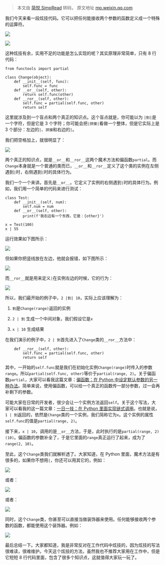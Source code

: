 > 本文由 [简悦 SimpRead](http://ksria.com/simpread/) 转码， 原文地址 [mp.weixin.qq.com](https://mp.weixin.qq.com/s?__biz=MzIzMzMzOTI3Nw==&mid=2247505468&idx=1&sn=bb90eb254b8d86a339cba57cb79942fa&chksm=e885b6dedff23fc8a714bd262b45e927e7975a2ce6e2f6dc8296d3d3c75fac607e8b4cc02c4f&mpshare=1&scene=1&srcid=0207D5pjg4hLVUhxvEF4DdI0&sharer_sharetime=1644210930842&sharer_shareid=7fece245937ac96f04f0fb8e1311fff1#rd)

我们今天来看一段炫技代码。它可以把任何能接收两个参数的函数定义成一个特殊的运算符。

![](https://mmbiz.qpic.cn/mmbiz_png/ohoo1dCmvqckGUn0fIooL54TT6OTHc61oKicVa3AIiahRzsc0ic76AmgfhtnCibRofbrFLGqFxWuwIBgpgAl6wSGeg/640?wx_fmt=png)

![](https://mmbiz.qpic.cn/mmbiz_png/ohoo1dCmvqckGUn0fIooL54TT6OTHc61XR881lFuj6BlibxFIB7LbpCeb9GQoutQniaGuhXJibiaanPJgdMGrAXK8w/640?wx_fmt=png)

这种炫技有余，实用不足的功能是怎么实现的呢？其实原理非常简单，只有 8 行代码：

```
from functools import partial

class Change(object):
    def __init__(self, func):
        self.func = func
    def __or__(self, other):
        return self.func(other)
    def __ror__(self, other):
        self.func = partial(self.func, other)
        return self
```

这里就涉及到一个盲点和两个真正的知识点。这个盲点就是，你可能以为 `|到|`是一个字符，但是它是 3 个字符；你可能会把`|拼接|`看做一个整体，但是它实际上是 3 个部分：左边的`|`、`拼接`和右边的`|`。

我们把空格加上，就很明显了：

![](https://mmbiz.qpic.cn/mmbiz_png/ohoo1dCmvqckGUn0fIooL54TT6OTHc61zRMrDsH27RqqL4r5K6txMhgErrekegJXM0Y8oicncc1KMzSFicX1VVqQ/640?wx_fmt=png)

两个真正的知识点，就是`__or__`和`__ror__`这两个魔术方法和偏函数`partial`。而`Change`本身就是一个普通的类而已，`__or__`和`__ror__`定义了这个类的实例在左侧遇到`|`时，右侧遇到`|`时的具体行为。

我们一个一个来讲。首先是`__or__`。它定义了实例的右侧遇到`|`时的具体行为。例如，我们用一个简单的代码来进行测试：

```
class Test:
    def __init__(self, num):
        self.num = num
    def __or__(self, other):
        print(f'我右边有一个东西，它是：{other}')

x = Test(100)
x | 55
```

运行效果如下图所示：

![](https://mmbiz.qpic.cn/mmbiz_png/ohoo1dCmvqckGUn0fIooL54TT6OTHc61B7080HSKpro2B8T6ibFNpJfKsiaH0NNQStrUH5GhyU3ITwhicmccAmQbQ/640?wx_fmt=png)

但如果你把竖线放在左边，他就会报错，如下图所示：

![](https://mmbiz.qpic.cn/mmbiz_png/ohoo1dCmvqckGUn0fIooL54TT6OTHc61TWOhiaqJ4sy0Mc1QOiabc4KcnbqgXg8cDluGpCDQHDPD8dgLAeVvDlpw/640?wx_fmt=png)

而`__ror__`就是用来定义`|`在实例左边的时候，它的行为：

![](https://mmbiz.qpic.cn/mmbiz_png/ohoo1dCmvqckGUn0fIooL54TT6OTHc61zQEblNru1WH9Dn9GtVaVniaV8Qyy0wWlVqkM8ooicFwAVwLVtp0VIeZw/640?wx_fmt=png)

所以，我们最开始的例子中，`2 |到| 10`，实际上应该理解为：

1.  `到`是`Change(range)`返回的实例
    
2.  `2 | 到` 生成一个中间对象，我们假设它是`x`
    
3.  `x | 10` 生成结果
    

在我们演示的例子中，`2 | 到`首先进入了`Change`类的`__ror__`方法中：

```
    def __ror__(self, other):
        self.func = partial(self.func, other)
        return self
```

其中，一开始的`self.func`就是我们在初始化实例`Change(range)`时传入的参数`range`。所以`partial(self.func, other)`等价于`partial(range, 2)`。关于偏函数`partial`，大家可以看我这篇文章：[偏函数：在 Python 中设定默认参数的另一种办法](https://mp.weixin.qq.com/s?__biz=MzI2MzEwNTY3OQ==&mid=2648980044&idx=1&sn=6c53bcd5b744970962f975acd96a7b18&scene=21#wechat_redirect)。简单来说，使用偏函数，可以给一个真正的函数传一部分参数，过一会再补剩下的参数。

可能大家在日常的开发者，很少会让一个实例方法返回`self`。关于这个写法，大家可以看我的这一篇文章：[一日一技：在 Python 里面实现链式调用](https://mp.weixin.qq.com/s?__biz=MzI2MzEwNTY3OQ==&mid=2648982442&idx=1&sn=93799b5c7b5a5e08ce70aa48ffb17ed2&scene=21#wechat_redirect)。也就是说，`1 | 到`返回的，依然是`Change`类的一个实例，我们简称它为`x`。这个实例的属性`self.func`的值是`partial(range, 2)`。

接下来，`x | 10`，调用的是`__or__`方法，于是，此时执行的是`partial(range, 2)(10)`。偏函数的参数补全了，于是它里面的`range`真正运行了起来，成为了`range(2, 10)`。

至此，这个`Change`类我们就解析透了。大家知道，在 Python 里面，魔术方法是有很多的，如果你不想用`|`，你还可以用其它的，例如：

![](https://mmbiz.qpic.cn/mmbiz_png/ohoo1dCmvqckGUn0fIooL54TT6OTHc6189NBhlyvib481mJ7ELNtA31kSETCkrIicxsFWIhXHQtAZZFEYia8XqP7w/640?wx_fmt=png)

或者：

![](https://mmbiz.qpic.cn/mmbiz_png/ohoo1dCmvqckGUn0fIooL54TT6OTHc61mgyJ8DFHGf8lb2zgvxAjibJmEzanicOY2eFgWHicVY5SV4l0FDYS9ibia4Q/640?wx_fmt=png)

或者：

![](https://mmbiz.qpic.cn/mmbiz_png/ohoo1dCmvqckGUn0fIooL54TT6OTHc61YQhk3ic9iazZQOlBWvoGGTmp1hzQnpRiaykX2DJRhu2ADWhjFdqXMInQQ/640?wx_fmt=png)

同时，这个`Change`类，你甚至可以直接当做装饰器来使用。任何能够接收两个参数的函数，都能使用这个装饰器。例如：

![](https://mmbiz.qpic.cn/mmbiz_png/ohoo1dCmvqckGUn0fIooL54TT6OTHc61kNZeK2WLPElmPBU32iarI3IeMTnYLBmbTZLI1LOYicicXQ6gIHbR00xRw/640?wx_fmt=png)

最后总结一下。大家都知道，我是非常反对在工作代码中炫技的，因为炫技的写法很难读，很难维护。今天这个炫技的方法，虽然我也不推荐大家用在工作中，但是它短短 8 行代码里面，包含了很多个知识点，这就值得大家玩一玩了。